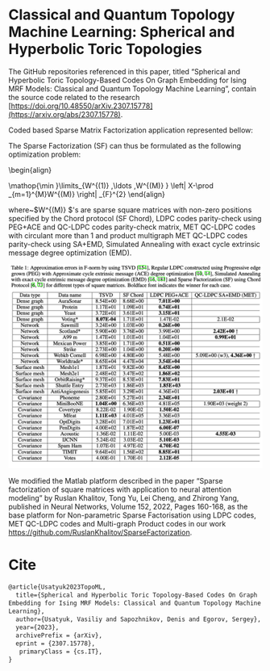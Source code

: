 # Classical and Quantum Topology Machine Learning: Spherical and Hyperbolic Toric Topologies
The GitHub repositories referenced in this paper, titled “Spherical and Hyperbolic Toric Topology-Based Codes On Graph Embedding for Ising MRF Models: Classical and Quantum Topology Machine Learning”, contain the source code related to the research [https://doi.org/10.48550/arXiv.2307.15778](https://arxiv.org/abs/2307.15778). 


Coded based Sparse Matrix Factorization application represented bellow: 


The Sparse Factorization (SF) can thus be formulated as the following optimization problem:



\begin{align}

\mathop{\min }\limits_{W^{(1)} ,\ldots ,W^{(M)} } \left\| X-\prod _{m=1}^{M}W^{(M)}  \right\| _{F}^{2}
\end{align}





where~$W^{(M)} $'s are sparse square matrices with non-zero positions specified by the Chord protocol (SF Chord), LDPC codes parity-check  using PEG+ACE and QC-LDPC codes parity-check matrix, MET QC-LDPC codes with circulant more than 1 and product multigraph MET QC-LDPC codes parity-check  using SA+EMD, Simulated Annealing with exact cycle extrinsic message degree optimization (EMD). 

![alt text](https://github.com/Lcrypto/Classical-and-Quantum-Topology-ML-toric-spherical/blob/main/Table_1_v1.png)



We modified the Matlab platform described in the paper “Sparse factorization of square matrices with application to neural attention modeling” by Ruslan Khalitov, Tong Yu, Lei Cheng, and Zhirong Yang, published in Neural Networks, Volume 152, 2022, Pages 160-168, as the base platform for Non-parametric Sparse Factorisation using LDPC codes, MET QC-LDPC codes and Multi-graph Product codes in our work https://github.com/RuslanKhalitov/SparseFactorization.  


# **Cite**
```
@article{Usatyuk2023TopoML,
  title={Spherical and Hyperbolic Toric Topology-Based Codes On Graph Embedding for Ising MRF Models: Classical and Quantum Topology Machine Learning},
  author={Usatyuk, Vasiliy and Sapozhnikov, Denis and Egorov, Sergey},
  year={2023},
  archivePrefix = {arXiv},
  eprint = {2307.15778},
   primaryClass = {cs.IT},
}
```
